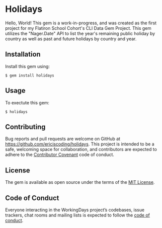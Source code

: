 # Holidays

Hello, World! This gem is a work-in-progress, and was created as the first project for my Flatiron School Cohort's CLI Data Gem Project. This gem utilizes the "Nager.Date" API to list the year's remaining public holiday by country as well as past and future holidays by country and year. 

## Installation
Install this gem using:

    $ gem install holidays

## Usage

To exectute this gem:

    $ holidays

## Contributing

Bug reports and pull requests are welcome on GitHub at https://github.com/ericiscoding/holidays. This project is intended to be a safe, welcoming space for collaboration, and contributors are expected to adhere to the [Contributor Covenant](http://contributor-covenant.org) code of conduct.

## License

The gem is available as open source under the terms of the [MIT License](https://opensource.org/licenses/MIT).

## Code of Conduct

Everyone interacting in the WorkingDays project’s codebases, issue trackers, chat rooms and mailing lists is expected to follow the [code of conduct](https://github.com/ericiscoding/holidays/blob/master/CODE_OF_CONDUCT.md).
